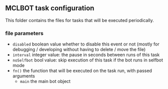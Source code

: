 ## MCLBOT task configuration

This folder contains the files for tasks that will be executed periodically.

### file parameters

- `disabled` boolean value whether to disable this event or not (mostly for debugging / developing without having to delete / move the file)
- `interval` integer value: the pause in seconds between runs of this task
- `noSelfbot` bool value: skip execution of this task if the bot runs in selfbot mode
- `fn()` the function that will be executed on the task run, with passed arguments
  * `main` the main bot object
